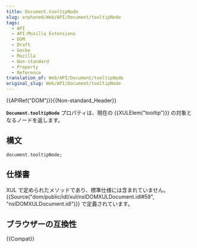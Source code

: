 ```yaml
---
title: Document.tooltipNode
slug: orphaned/Web/API/Document/tooltipNode
tags:
  - API
  - API:Mozilla Extensions
  - DOM
  - Draft
  - Gecko
  - Mozilla
  - Non-standard
  - Property
  - Reference
translation_of: Web/API/Document/tooltipNode
original_slug: Web/API/Document/tooltipNode
---
```

{{APIRef("DOM")}}{{Non-standard_Header}}

**`Document.tooltipNode`** プロパティは、現在の {{XULElem("tooltip")}} の対象となるノードを返します。

## 構文

```
document.tooltipNode;
```

## 仕様書

XUL で定められたメソッドであり、標準仕様には含まれていません。{{Source("dom/public/idl/xul/nsIDOMXULDocument.idl#59", "nsIDOMXULDocument.idl")}} で定義されています。

## ブラウザーの互換性

{{Compat}}
